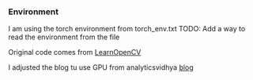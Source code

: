 ### Environment
I am using the torch environment from torch_env.txt
TODO: Add a way to read the environment from the file

Original code comes from [LearnOpenCV](https://learnopencv.com/mask-r-cnn-instance-segmentation-with-pytorch/)

I adjusted the blog tu use GPU from analyticsvidhya [blog](https://www.analyticsvidhya.com/blog/2023/02/mask-r-cnn-for-instance-segmentation-using-pytorch/)